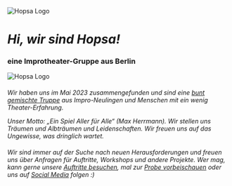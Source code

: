 <img src="/assets/favicon/favicon_transparent.png" alt="Hopsa Logo" class="w-64 h-64 -mt-10 mb-4">

<h1 class="my-0"><i>Hi, wir sind Hopsa!</i></h1>

<h3 class="mt-0 italic">eine Improtheater-Gruppe aus Berlin</h3>

<img src="/assets/team/collage2.webp" alt="Hopsa Logo" class="w-1/2 mt-8 mb-0" style="min-width: 20rem !important">

#### 
<i>
Wir haben uns im Mai 2023 zusammengefunden und sind eine <a href="/ensemble">bunt gemischte Truppe</a> aus Impro-Neulingen und Menschen mit ein wenig Theater-Erfahrung.

Unser Motto: *„Ein Spiel Aller für Alle“* (Max Herrmann). Wir stellen uns Träumen und Albträumen und Leidenschaften. Wir freuen uns auf das Ungewisse, was dringlich wartet.

#### 
Wir sind immer auf der Suche nach neuen Herausforderungen und freuen uns über Anfragen für Auftritte, Workshops und andere Projekte. Wer mag, kann gerne unsere <a href="/termine">Auftritte besuchen</a>, mal zur <a href="/kurs">Probe vorbeischauen</a> oder uns auf <a href="/links">Social Media</a> folgen :)

</i>